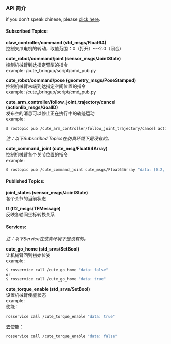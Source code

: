 ### API 简介
if you don't speak chinese, please [click here](./API_description_english.md).
#### Subscribed Topics:

**claw_controller/command (std_msgs/Float64)**  
控制夹爪电机的转动，取值范围：0（打开）～-2.0（闭合）

**cute_robot/command/joint (sensor_msgs/JointState)**  
控制机械臂到达指定臂型的指令  
example: /cute_bringup/script/cmd_pub.py

**cute_robot/command/pose (geometry_msgs/PoseStamped)**  
控制机械臂末端到达指定空间位置的指令  
example: /cute_bringup/script/cmd_pub.py

**cute_arm_controller/follow_joint_trajectory/cancel (actionlib_msgs/GoalID)**  
发布空的消息可以停止正在执行中的轨迹运动  
example:
```sh
$ rostopic pub /cute_arm_controller/follow_joint_trajectory/cancel actionlib_msgs/GoalID -- {}
```
*注：以下Subscribed Topics在仿真环境下是没有的。*  

**cute_command_joint (cute_msg/Float64Array)**  
控制机械臂各个关节位置的指令  
example:
```sh
$ rostopic pub /cute_command_joint cute_msgs/Float64Array "data: [0.2, 0.2, 0.2, 0.2, 0.2, 0.2, 0.2, -0.2]"
```

#### Published Topics:

**joint_states (sensor_msgs/JointState)**  
各个关节的当前状态

**tf (tf2_msgs/TFMessage)**  
反映各轴间坐标转换关系

#### Services:
*注：以下Service在仿真环境下是没有的。*  

**cute_go_home (std_srvs/SetBool)**  
让机械臂回到初始位姿  
example:
```sh
$ rosservice call /cute_go_home "data: false"
or
$ rosservice call /cute_go_home "data: true"
```

**cute_torque_enable (std_srvs/SetBool)**  
设置机械臂使能状态  
example:  
使能：
```sh
rosservice call /cute_torque_enable "data: true" 
```
去使能：
```sh
rosservice call /cute_torque_enable "data: false" 
```
